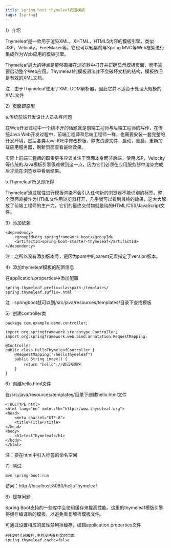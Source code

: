 ```yaml
---
title: spring boot thymeleaf视图模板
tags: [spring]
---
```


1）介绍

Thymeleaf是一款用于渲染XML，XHTML，HTML5内容的模板引擎，类似JSP，Velocity，FreeMaker等。它也可以轻易的与Spring MVC等Web框架进行集成作为Web应用的模板引擎。

Thymeleaf最大的特点是能够直接在浏览器中打开并正确显示模板页面，而不需要启动整个Web应用。Thymeleaf的模板语法并不会破坏文档的结构，模板依旧是有效的XML文档。

注：由于Thymeleaf使用了XML DOM解析器，因此它并不适合于处理大规模的XML文件

2）页面即原型

a.传统前端开发设计人员头疼问题

在Web开发过程中一个绕不开的话题就是前端工程师与后端工程师的写作，在传统Java Web开发过程中，前端工程师和后端工程师一样，也需要安装一套完整的开发环境，然后各类Java IDE中修改模板、静态资源文件，启动，重启，重新加载应用服务器，刷新页面查看最终效果。

实际上前端工程师的职责更多应该关注于页面本身而非后端，使用JSP，Velocity等传统的Java模板引擎很难做到这一点，因为它们必须在应用服务器中渲染完成后才能在浏览器中看到结果。

b.Thymeleaf所见即所得

Thymeleaf通过属性进行模板渲染不会引入任何新的浏览器不能识别的标签。整个页面直接作为HTML文件用浏览器打开，几乎就可以看到最终的效果，这大大解放了前端工程师的生产力，它们的最终交付物就是纯的HTML/CSS/JavaScript文件。

3）添加依赖

```
<dependency>
    <groupId>org.springframework.boot</groupId>
    <artifactId>spring-boot-starter-thymeleaf</artifactId>
</dependency>
```

注：之所以没有添加版本号，是因为pom中的parent元素指定了version版本。

4）添加thymeleaf模板的配置信息

在application.properties中添加配置

```
spring.thymeleaf.prefix=classpath:/templates/
spring.thymeleaf.suffix=.html
```

注：springboot就可以到/src/java/resources/templates/目录下查找模板

5）创建controller类

```
package com.example.demo.controller;

import org.springframework.stereotype.Controller;
import org.springframework.web.bind.annotation.RequestMapping;

@Controller
public class HelloThymeleafController {
    @RequestMapping("/helloThymeleaf")
    public String index() {
        return "hello";//返回视图名
    }
}
```

6）创建hello.html文件

在/src/java/resources/templates/目录下创建hello.html文件

```
<!DOCTYPE html>
<html lang="en" xmlns:th="http://www.thymeleaf.org">
<head>
    <meta charset="UTF-8">
    <title>Title</title>
</head>
<body>
    <h1>testThymeleaf</h1>
</body>
</html>
```

注：要在html中引入标签的命名空间

7）测试

```
mvn spring-boot:run
```

访问：http://localhost:8080/helloThymeleaf

8）缓存问题

Spring Boot支持的一些库中会使用缓存来提高性能。这里的thymeleaf模版引擎将缓存编译后的模板，以避免重复解析模板文件。

可通过设置相应的属性禁用掉缓存，编辑application.properties文件

```
#开发时关闭缓存,不然没法看到实时页面
spring.thymeleaf.cache=false
```